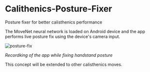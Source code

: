 # Calithenics-Posture-Fixer
Posture fixer for better calisthenics performance

The MoveNet neural network is loaded on Android device and the app performs live posture fix using the device's camera input.

![posture-fix](https://user-images.githubusercontent.com/44348741/196795578-0fb2318b-cb1e-4e12-b562-fbb5174b10e4.gif)

*Recordking of the app while fixing handstand posture*

This concept will be extended to other calisthenics moves.
